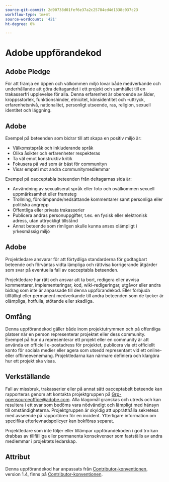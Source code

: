```yaml
---
source-git-commit: 2d90738d01fef6e37a2c25784ed4d1338c037c23
workflow-type: tm+mt
source-wordcount: '421'
ht-degree: 0%

---
```

# Adobe uppförandekod

## Adobe Pledge

För att främja en öppen och välkommen miljö lovar både medverkande och underhållande att göra deltagandet i ett projekt och samhället till en trakasserfri upplevelse för alla. Denna erfarenhet är oberoende av ålder, kroppsstorlek, funktionshinder, etnicitet, könsidentitet och -uttryck, erfarenhetsnivå, nationalitet, personligt utseende, ras, religion, sexuell identitet och läggning.

## Adobe

Exempel på beteenden som bidrar till att skapa en positiv miljö är:

* Välkomstspråk och inkluderande språk
* Olika åsikter och erfarenheter respekteras
* Ta väl emot konstruktiv kritik
* Fokusera på vad som är bäst för communityn
* Visar empati mot andra communitymedlemmar

Exempel på oacceptabla beteenden från deltagarnas sida är:

* Användning av sexualiserat språk eller foto och ovälkommen sexuell uppmärksamhet eller framsteg
* Trollning, förolämpande/nedsättande kommentarer samt personliga eller politiska angrepp
* Offentliga eller privata trakasserier
* Publicera andras personuppgifter, t.ex. en fysisk eller elektronisk adress, utan uttryckligt tillstånd
* Annat beteende som rimligen skulle kunna anses olämpligt i yrkesmässig miljö

## Adobe

Projektledare ansvarar för att förtydliga standarderna för godtagbart beteende och förväntas vidta lämpliga och rättvisa korrigerande åtgärder som svar på eventuella fall av oacceptabla beteenden.

Projektledare har rätt och ansvar att ta bort, redigera eller avvisa kommentarer, implementeringar, kod, wiki-redigeringar, utgåvor eller andra bidrag som inte är anpassade till denna uppförandekod. Eller förbjuda tillfälligt eller permanent medverkande till andra beteenden som de tycker är olämpliga, hotfulla, stötande eller skadliga.

## Omfång

Denna uppförandekod gäller både inom projektutrymmen och på offentliga platser när en person representerar projektet eller dess community. Exempel på hur du representerar ett projekt eller en community är att använda en officiell e-postadress för projektet, publicera via ett officiellt konto för sociala medier eller agera som utsedd representant vid ett online- eller offlineevenemang. Projektledarna kan närmare definiera och klargöra hur ett projekt ska visas.

## Verkställande

Fall av missbruk, trakasserier eller på annat sätt oacceptabelt beteende kan rapporteras genom att kontakta projektgruppen på Grp-opensourceoffice@adobe.com. Alla klagomål granskas och utreds och kan resultera i ett svar som bedöms vara nödvändigt och lämpligt med hänsyn till omständigheterna. Projektgruppen är skyldig att upprätthålla sekretess med avseende på rapportören för en incident. Ytterligare information om specifika efterlevnadspolicyer kan bokföras separat.

Projektledare som inte följer eller tillämpar uppförandekoden i god tro kan drabbas av tillfälliga eller permanenta konsekvenser som fastställs av andra medlemmar i projektets ledarskap.

## Attribut

Denna uppförandekod har anpassats från [Contributor-konventionen](https://www.contributor-covenant.org/), version 1.4, finns på [Contributor-konventionen](https://www.contributor-covenant.org/version/1/4/code-of-conduct/).

